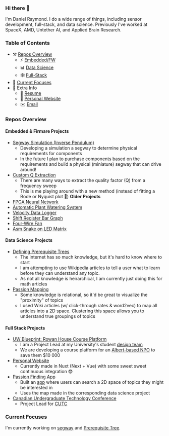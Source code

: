 ### Hi there 👋
I'm Daniel Raymond. I do a wide range of things, including sensor development, full-stack, and data science. Previously I've worked at SpaceX, AMD, Untether AI, and Applied Brain Research. 

### Table of Contents
- ⚒️ [Repos Overview](#repos-overview)
  - ⚡ [Embedded/FW](#embedded-&-firmare-projects)
  - 📊 [Data Science](#data-science-projects)
  - 🕸️ [Full-Stack](#full-stack-projects)
- 🔭 [Current Focuses](#current-focuses)
- 👾 Extra Info
  - 📃 [Resume](https://danielraymond.me/resume.pdf)
  - 🔗 [Personal Website](https://danielraymond.me)
  - ✉️ [Email](mailto://dan@raymond.ch)
 
### Repos Overview
#### Embedded & Firmare Projects
- [Segway Simulation (Inverse Pendulum)](https://github.com/draymond63/segway)
  - Developing a simulation a segway to determine physical requirements for components
  - In the future I plan to purchase components based on the requirements and 
    build a physical (miniature) segway that can drive around!
- [Custom Q Extraction](https://github.com/draymond63/resonator-Q-extraction)
  - There are many ways to extract the quality factor (Q) from a frequency sweep
  - This is me playing around with a new method (instead of fitting a Bode or Nyquist plot 👀)
**Older Projects**
- [FPGA Neural Network](https://github.com/draymond63/Andro)
- [Automatic Plant Watering System](https://github.com/draymond63/smartPot)
- [Velocity Data Logger](https://github.com/draymond63/I2C-Velocity-Data-Logger)
- [Shift Register Bar Graph](https://github.com/draymond63/Shift-Register-Bar-Graph)
- [Four-Wire Fan](https://github.com/draymond63/Fan)
- [Asm Snake on LED Matrix](https://github.com/draymond63/Snake)

#### Data Science Projects
- [Defining Prerequisite Trees](https://github.com/draymond63/Prerequisite-Tree)
  - The internet has so much knowledge, but it's hard to know where to start
  - I am attempting to use Wikipedia articles to tell a user what to learn before
    they can understand any topic.
  - As not all knowledge is heirarchical, I am currently just doing this for math articles
- [Passion Mapping](https://github.com/draymond63/passion)
  - Some knowledge is relational, so it'd be great to visualize the "proximity" of topics
  - I used Wiki articles (w/ click-through rates & word2vec) to map all articles into a 2D
    space. Clustering this space allows you to understand true groupings of topics

#### Full Stack Projects
- [UW Blueprint: Rowan House Course Platform](https://github.com/uwblueprint/rowan-house)
  - I am a Project Lead at my University's student [design team](https://uwblueprint.org/)
  - We are developing a course platform for an [Albert-based NPO](https://www.rowanhouse.ca/) to save them $10 000
- [Personal Website](https://github.com/draymond63/website)
  - Currently made in Nuxt (Next + Vue) with some sweet sweet continuous integration 😎
- [Passion Finding App](https://github.com/draymond63/passion-app)
  - Built an [app](https://play.google.com/store/apps/details?id=com.RaymondDevs.PassionFruit) where users can search a 2D space of topics they might be interested in
  - Uses the map made in the corresponding data science project
- [Canadian Undergraduate Technology Conference](https://github.com/cutc-official/cutc-official.github.io)
  - Project Lead for [CUTC](https://cutc.ca/)

### Current Focuses
I'm currently working on [segway](https://github.com/draymond63/segway) and [Prerequisite Tree](https://github.com/draymond63/Prerequisite-Tree).
